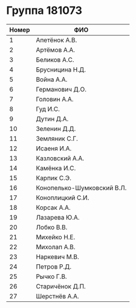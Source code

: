 # Группа 181073

<table><thead><tr><th data-type="number">Номер</th><th>ФИО</th></tr></thead><tbody><tr><td>1</td><td>Апетёнок А.В.</td></tr><tr><td>2</td><td>Артёмов А.А.</td></tr><tr><td>3</td><td>Беликов А.С.</td></tr><tr><td>4</td><td>Брусницина Н.Д.</td></tr><tr><td>5</td><td>Война А.А.</td></tr><tr><td>6</td><td>Германович Д.О.</td></tr><tr><td>7</td><td>Головин А.А.</td></tr><tr><td>8</td><td>Гуд И.С.</td></tr><tr><td>9</td><td>Дутин Д.А.</td></tr><tr><td>10</td><td>Зеленин Д.Д.</td></tr><tr><td>11</td><td>Земляник С.Г.</td></tr><tr><td>12</td><td>Исаеня И.А.</td></tr><tr><td>13</td><td>Казловский А.А.</td></tr><tr><td>14</td><td>Камёнка И.С.</td></tr><tr><td>15</td><td>Карпик С.Э.</td></tr><tr><td>16</td><td>Конопелько-Шумковский В.Л.</td></tr><tr><td>17</td><td>Коноплицкий С.И.</td></tr><tr><td>18</td><td>Корсак А.А.</td></tr><tr><td>19</td><td>Лазарева Ю.А.</td></tr><tr><td>20</td><td>Лобко В.В.</td></tr><tr><td>21</td><td>Михейко Н.Е.</td></tr><tr><td>22</td><td>Михолап А.В.</td></tr><tr><td>23</td><td>Наркевич М.В.</td></tr><tr><td>24</td><td>Петров Р.Д.</td></tr><tr><td>25</td><td>Рычко Г.В.</td></tr><tr><td>26</td><td>Старичёнок Д.П.</td></tr><tr><td>27</td><td>Шерстнёв А.А.</td></tr></tbody></table>
